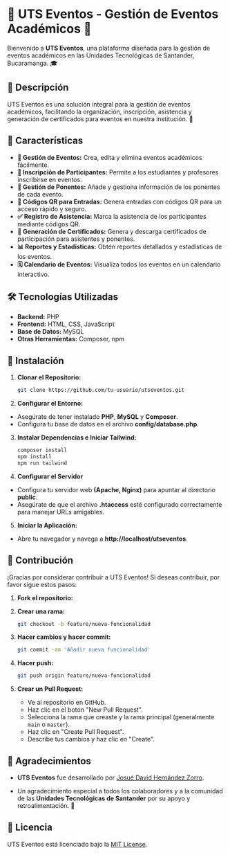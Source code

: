 # 🌟 UTS Eventos - Gestión de Eventos Académicos 🌟

Bienvenido a **UTS Eventos**, una plataforma diseñada para la gestión de eventos académicos en las Unidades Tecnológicas de Santander, Bucaramanga. 🎓

## 📌 Descripción

UTS Eventos es una solución integral para la gestión de eventos académicos, facilitando la organización, inscripción, asistencia y generación de certificados para eventos en nuestra institución. 🌱

## 🌈 Características

- **📅 Gestión de Eventos:** Crea, edita y elimina eventos académicos fácilmente.
- **👥 Inscripción de Participantes:** Permite a los estudiantes y profesores inscribirse en eventos.
- **🎤 Gestión de Ponentes:** Añade y gestiona información de los ponentes de cada evento.
- **📱 Códigos QR para Entradas:** Genera entradas con códigos QR para un acceso rápido y seguro.
- **✅ Registro de Asistencia:** Marca la asistencia de los participantes mediante códigos QR.
- **📄 Generación de Certificados:** Genera y descarga certificados de participación para asistentes y ponentes.
- **📊 Reportes y Estadísticas:** Obtén reportes detallados y estadísticas de los eventos.
- **🗓️ Calendario de Eventos:** Visualiza todos los eventos en un calendario interactivo.

## 🛠️ Tecnologías Utilizadas

- **Backend:** PHP
- **Frontend:** HTML, CSS, JavaScript
- **Base de Datos:** MySQL
- **Otras Herramientas:** Composer, npm

## 🚀 Instalación

1. **Clonar el Repositorio:**

   ```bash
   git clone https://github.com/tu-usuario/utseventos.git

2. **Configurar el Entorno:**

- Asegúrate de tener instalado **PHP**, **MySQL** y **Composer**.
- Configura tu base de datos en el archivo **config/database.php**.

3. **Instalar Dependencias e Iniciar Tailwind:**

   ```bash
   composer install
   npm install
   npm run tailwind

4. **Configurar el Servidor**

- Configura tu servidor web **(Apache, Nginx)** para apuntar al directorio **public**.
- Asegúrate de que el archivo **.htaccess** esté configurado correctamente para manejar URLs amigables.

5. **Iniciar la Aplicación:**

- Abre tu navegador y navega a **http://localhost/utseventos**.

## 🤝 Contribución

¡Gracias por considerar contribuir a UTS Eventos! Si deseas contribuir, por favor sigue estos pasos:

1. **Fork el repositorio:**

2. **Crear una rama:**

   ```bash
   git checkout -b feature/nueva-funcionalidad
   ```

3. **Hacer cambios y hacer commit:**

   ```bash
   git commit -am 'Añadir nueva funcionalidad'
   ```

4. **Hacer push:**

   ```bash
   git push origin feature/nueva-funcionalidad
   ```

5. **Crear un Pull Request:**

   - Ve al repositorio en GitHub.
   - Haz clic en el botón "New Pull Request".
   - Selecciona la rama que creaste y la rama principal (generalmente `main` o `master`).
   - Haz clic en "Create Pull Request".
   - Describe tus cambios y haz clic en "Create".

## 💚 Agradecimientos

- **UTS Eventos** fue desarrollado por [Josué David Hernández Zorro](https://github.com/Gyuko00).

- Un agradecimiento especial a todos los colaboradores y a la comunidad de las **Unidades Tecnológicas de Santander** por su apoyo y retroalimentación. 🌿

## 📜 Licencia

UTS Eventos está licenciado bajo la [MIT License](LICENSE.txt).
